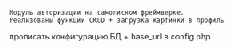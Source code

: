 ```
Модуль авторизации на самописном фреймверке.
Реализованы функции CRUD + загрузка картинки в профиль

```
прописать конфигурацию БД + base_url в config.php
```
